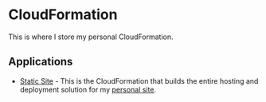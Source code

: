 # CloudFormation

This is where I store my personal CloudFormation.

## Applications

* [Static Site](Applications/StaticSite.json) - This is the CloudFormation that builds the entire hosting and deployment solution for my [personal site](https://cwilliams.io).